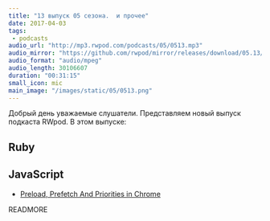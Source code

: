 ```yaml
---
title: "13 выпуск 05 сезона.  и прочее"
date: 2017-04-03
tags:
 - podcasts
audio_url: "http://mp3.rwpod.com/podcasts/05/0513.mp3"
audio_mirror: "https://github.com/rwpod/mirror/releases/download/05.13/0513.mp3"
audio_format: "audio/mpeg"
audio_length: 30106607
duration: "00:31:15"
small_icon: mic
main_image: "/images/static/05/0513.png"
---
```


Добрый день уважаемые слушатели. Представляем новый выпуск подкаста RWpod. В этом выпуске:

## Ruby



## JavaScript

 - [Preload, Prefetch And Priorities in Chrome](https://medium.com/reloading/preload-prefetch-and-priorities-in-chrome-776165961bbf)

READMORE
